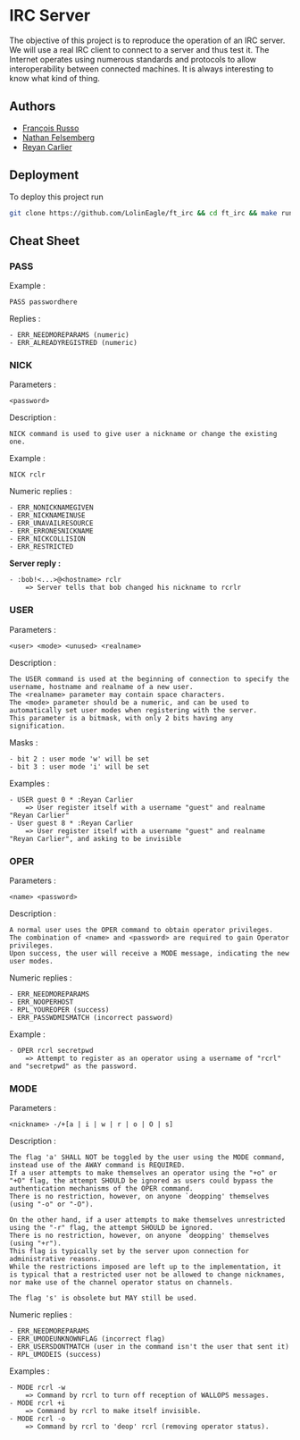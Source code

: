 # IRC Server
The objective of this project is to reproduce the operation of an IRC server. We
will use a real IRC client to connect to a server and thus test it. The Internet
operates using numerous standards and protocols to allow interoperability
between connected machines. It is always interesting to know what kind of thing.

## Authors
- [François Russo](https://www.github.com/LolinEagle)
- [Nathan Felsemberg](https://github.com/geekprod27)
- [Reyan Carlier](https://github.com/ReyanCarlier)

## Deployment
To deploy this project run
```bash
git clone https://github.com/LolinEagle/ft_irc && cd ft_irc && make run
```

## Cheat Sheet

### PASS <password>

Example :
```
PASS passwordhere
```
Replies :
```
- ERR_NEEDMOREPARAMS (numeric)
- ERR_ALREADYREGISTRED (numeric)
```

### NICK
Parameters :
```
<password>
```
Description :
```
NICK command is used to give user a nickname or change the existing one.
```
Example :
```
NICK rclr
```
Numeric replies :
```
- ERR_NONICKNAMEGIVEN
- ERR_NICKNAMEINUSE
- ERR_UNAVAILRESOURCE
- ERR_ERRONESNICKNAME
- ERR_NICKCOLLISION
- ERR_RESTRICTED
```

__Server reply :__
```
- :bob!<...>@<hostname> rclr
	=> Server tells that bob changed his nickname to rcrlr
```

### USER

Parameters :
```
<user> <mode> <unused> <realname>
```
Description :
```
The USER command is used at the beginning of connection to specify the username, hostname and realname of a new user.
The <realname> parameter may contain space characters.
The <mode> parameter should be a numeric, and can be used to automatically set user modes when registering with the server.
This parameter is a bitmask, with only 2 bits having any signification.
```
Masks :
```
- bit 2 : user mode 'w' will be set
- bit 3 : user mode 'i' will be set
```

Examples :
```
- USER guest 0 * :Reyan Carlier
	=> User register itself with a username "guest" and realname "Reyan Carlier"
- User guest 8 * :Reyan Carlier
	=> User register itself with a username "guest" and realname "Reyan Carlier", and asking to be invisible
```

### OPER

Parameters :
```
<name> <password>
```
Description :
```
A normal user uses the OPER command to obtain operator privileges.
The combination of <name> and <password> are required to gain Operator privileges.
Upon success, the user will receive a MODE message, indicating the new user modes.
```
Numeric replies :
```
- ERR_NEEDMOREPARAMS
- ERR_NOOPERHOST
- RPL_YOUREOPER (success)
- ERR_PASSWDMISMATCH (incorrect password)
```
Example :
```
- OPER rcrl secretpwd
	=> Attempt to register as an operator using a username of "rcrl" and "secretpwd" as the password.
```

### MODE

Parameters :
```
<nickname> -/+[a | i | w | r | o | O | s]
```
Description :
```
The flag 'a' SHALL NOT be toggled by the user using the MODE command, instead use of the AWAY command is REQUIRED.
If a user attempts to make themselves an operator using the "+o" or "+O" flag, the attempt SHOULD be ignored as users could bypass the authentication mechanisms of the OPER command.
There is no restriction, however, on anyone `deopping' themselves (using "-o" or "-O").

On the other hand, if a user attempts to make themselves unrestricted using the "-r" flag, the attempt SHOULD be ignored.
There is no restriction, however, on anyone `deopping' themselves (using "+r").
This flag is typically set by the server upon connection for administrative reasons.
While the restrictions imposed are left up to the implementation, it is typical that a restricted user not be allowed to change nicknames, nor make use of the channel operator status on channels.

The flag 's' is obsolete but MAY still be used.
```
Numeric replies :
```
- ERR_NEEDMOREPARAMS
- ERR_UMODEUNKNOWNFLAG (incorrect flag)
- ERR_USERSDONTMATCH (user in the command isn't the user that sent it)
- RPL_UMODEIS (success)
```
Examples :
```
- MODE rcrl -w
	=> Command by rcrl to turn off reception of WALLOPS messages.
- MODE rcrl +i
	=> Command by rcrl to make itself invisible.
- MODE rcrl -o
	=> Command by rcrl to 'deop' rcrl (removing operator status).
```